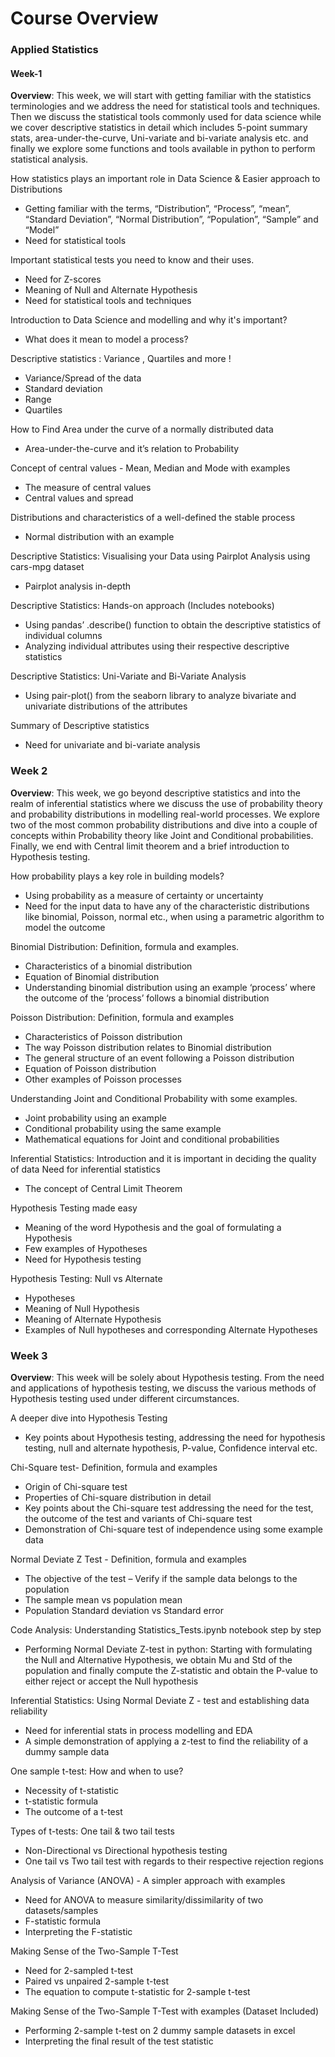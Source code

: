 # Course Overview 
### Applied Statistics 
#### Week-1
**Overview**: This week, we will start with getting familiar with the statistics terminologies and we address the need for statistical tools and techniques. Then we discuss the statistical tools commonly used for data science while we cover descriptive statistics in detail which includes 5-point summary stats, area-under-the-curve, Uni-variate and bi-variate analysis etc. and finally we explore some functions and tools available in python to perform statistical analysis.
 
How statistics plays an important role in Data Science & Easier approach to Distributions
- Getting familiar with the terms, “Distribution”, “Process”, “mean”, “Standard Deviation”, “Normal Distribution”, “Population”, “Sample” and “Model”
- Need for statistical tools

Important statistical tests you need to know and their uses.
- Need for Z-scores
- Meaning of Null and Alternate Hypothesis
- Need for statistical tools and techniques

Introduction to Data Science and modelling and why it's important?
- What does it mean to model a process?

Descriptive statistics : Variance , Quartiles and more !
- Variance/Spread of the data
- Standard deviation
- Range
- Quartiles

How to Find Area under the curve of a normally distributed data

- Area-under-the-curve and it’s relation to Probability

Concept of central values - Mean, Median and Mode with examples
- The measure of central values
- Central values and spread

Distributions and characteristics of a well-defined the stable process
- Normal distribution with an example

Descriptive Statistics: Visualising your Data using Pairplot Analysis using cars-mpg dataset
- Pairplot analysis in-depth

Descriptive Statistics: Hands-on approach (Includes notebooks)
- Using pandas’ .describe() function to obtain the descriptive statistics of individual columns
- Analyzing individual attributes using their respective descriptive statistics

Descriptive Statistics: Uni-Variate and Bi-Variate Analysis
- Using pair-plot() from the seaborn library to analyze bivariate and univariate distributions of the attributes

Summary of Descriptive statistics
- Need for univariate and bi-variate analysis
 
### Week 2
**Overview**: This week, we go beyond descriptive statistics and into the realm of inferential statistics where we discuss the use of probability theory and probability distributions in modelling real-world processes. We explore two of the most common probability distributions and dive into a couple of concepts within Probability theory like Joint and Conditional probabilities. Finally, we end with Central limit theorem and a brief introduction to Hypothesis testing.

How probability plays a key role in building models?

- Using probability as a measure of certainty or uncertainty
- Need for the input data to have any of the characteristic distributions like binomial, Poisson, normal etc., when using a parametric algorithm to model the outcome

Binomial Distribution: Definition, formula and examples.
- Characteristics of a binomial distribution
- Equation of Binomial distribution
- Understanding binomial distribution using  an example ‘process’ where the outcome of the ‘process’ follows a binomial distribution

Poisson Distribution: Definition, formula and examples

- Characteristics of Poisson distribution
- The way Poisson distribution relates to Binomial distribution
- The general structure of an event following a Poisson distribution
- Equation of Poisson distribution
- Other examples of Poisson processes

Understanding Joint and Conditional Probability with some examples.
- Joint probability using an example
- Conditional probability using the same example
- Mathematical equations for Joint and conditional probabilities

Inferential Statistics: Introduction and it is important in deciding the quality of data
Need for inferential statistics

- The concept of Central Limit Theorem

Hypothesis Testing made easy
- Meaning of the word Hypothesis and the goal of formulating a Hypothesis
- Few examples of Hypotheses
- Need for Hypothesis testing

Hypothesis Testing: Null vs Alternate
- Hypotheses
- Meaning of Null Hypothesis
- Meaning of Alternate Hypothesis
- Examples of Null hypotheses and corresponding Alternate Hypotheses
 
 
 
### Week 3
**Overview**: This week will be solely about Hypothesis testing. From the need and applications of hypothesis testing, we discuss the various methods of Hypothesis testing used under different circumstances.

A deeper dive into Hypothesis Testing
- Key points about Hypothesis testing, addressing the need for hypothesis testing, null and alternate hypothesis, P-value, Confidence interval etc.

Chi-Square test- Definition, formula and examples
- Origin of Chi-square test
- Properties of Chi-square distribution in detail
- Key points about the Chi-square test addressing the need for the test, the outcome of the test and variants of Chi-square test
- Demonstration of Chi-square test of independence using some example data

Normal Deviate Z Test - Definition, formula and examples

- The objective of the test – Verify if the sample data belongs to the population
- The sample mean vs population mean
- Population Standard deviation vs Standard error

Code Analysis: Understanding Statistics_Tests.ipynb notebook step by step

- Performing Normal Deviate Z-test in python:
    Starting with formulating the Null and Alternative Hypothesis, we obtain Mu and Std of the population and finally compute the Z-statistic and obtain the P-value to either reject or accept the Null hypothesis

Inferential Statistics: Using Normal Deviate Z - test and establishing data reliability
- Need for inferential stats in process modelling and EDA
- A simple demonstration of applying a z-test to find the reliability of a dummy sample data

One sample t-test: How and when to use?
- Necessity of t-statistic
- t-statistic formula
- The outcome of a t-test

Types of t-tests: One tail & two tail tests
- Non-Directional vs Directional hypothesis testing
- One tail vs Two tail test with regards to their respective rejection regions

Analysis of Variance (ANOVA) - A simpler approach with examples
- Need for ANOVA to measure similarity/dissimilarity of two datasets/samples
- F-statistic formula
- Interpreting the F-statistic

Making Sense of the Two-Sample T-Test
- Need for 2-sampled t-test
- Paired vs unpaired 2-sample t-test
- The equation to compute t-statistic for 2-sample t-test

Making Sense of the Two-Sample T-Test with examples (Dataset Included)
- Performing 2-sample t-test on 2 dummy sample datasets in excel
- Interpreting the final result of the test statistic